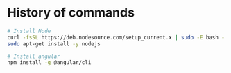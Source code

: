 # History of commands

```bash
# Install Node
curl -fsSL https://deb.nodesource.com/setup_current.x | sudo -E bash -
sudo apt-get install -y nodejs

# Install angular
npm install -g @angular/cli
```
